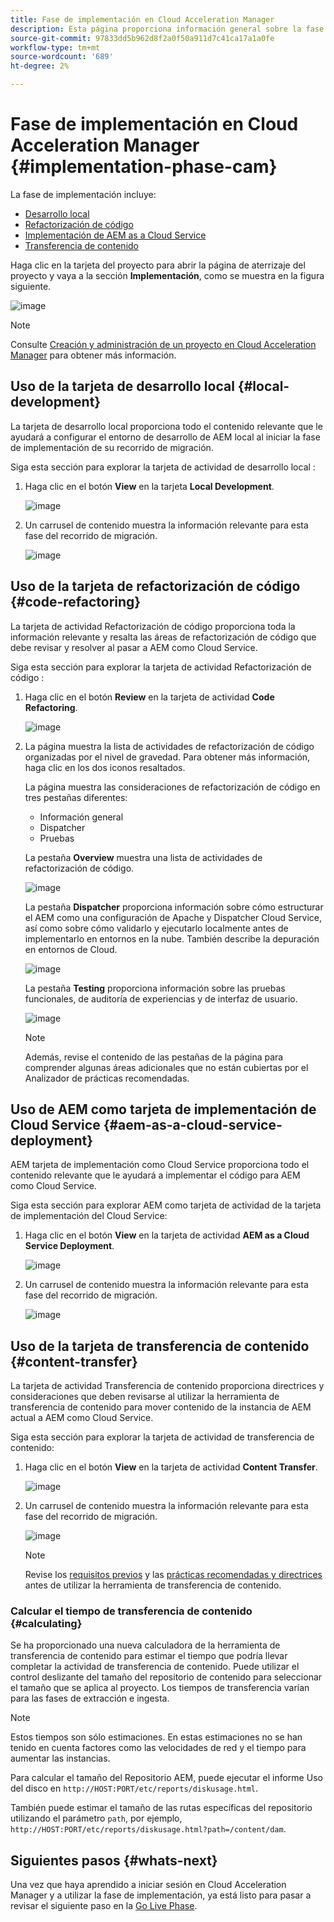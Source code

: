 ```yaml
---
title: Fase de implementación en Cloud Acceleration Manager
description: Esta página proporciona información general sobre la fase de implementación en Cloud Acceleration Manager.
source-git-commit: 97833dd5b962d8f2a0f50a911d7c41ca17a1a0fe
workflow-type: tm+mt
source-wordcount: '689'
ht-degree: 2%

---
```



# Fase de implementación en Cloud Acceleration Manager {#implementation-phase-cam}

La fase de implementación incluye:

* [Desarrollo local](#local-development)
* [Refactorización de código](#code-refactoring)
* [Implementación de AEM as a Cloud Service](#aem-as-a-cloud-service-deployment)
* [Transferencia de contenido](#content-transfer)


Haga clic en la tarjeta del proyecto para abrir la página de aterrizaje del proyecto y vaya a la sección **Implementación**, como se muestra en la figura siguiente.

![image](/help/move-to-cloud-service/cloud-acceleration-manager/assets/implementation-1.png)

>[!NOTE]
>Consulte [Creación y administración de un proyecto en Cloud Acceleration Manager](https://experienceleague.adobe.com/docs/experience-manager-cloud-service/moving/cloud-acceleration-manager/using-cam/getting-started-cam.html?lang=en#create-project) para obtener más información.


## Uso de la tarjeta de desarrollo local {#local-development}

La tarjeta de desarrollo local proporciona todo el contenido relevante que le ayudará a configurar el entorno de desarrollo de AEM local al iniciar la fase de implementación de su recorrido de migración.

Siga esta sección para explorar la tarjeta de actividad de desarrollo local :

1. Haga clic en el botón **View** en la tarjeta **Local Development**.

   ![image](/help/move-to-cloud-service/cloud-acceleration-manager/assets/implementation-2.png)

1. Un carrusel de contenido muestra la información relevante para esta fase del recorrido de migración.

   ![image](/help/move-to-cloud-service/cloud-acceleration-manager/assets/implementation-3.png)


## Uso de la tarjeta de refactorización de código {#code-refactoring}

La tarjeta de actividad Refactorización de código proporciona toda la información relevante y resalta las áreas de refactorización de código que debe revisar y resolver al pasar a AEM como Cloud Service.

Siga esta sección para explorar la tarjeta de actividad Refactorización de código :

1. Haga clic en el botón **Review** en la tarjeta de actividad **Code Refactoring**.

   ![image](/help/move-to-cloud-service/cloud-acceleration-manager/assets/implementation-4.png)

1. La página muestra la lista de actividades de refactorización de código organizadas por el nivel de gravedad. Para obtener más información, haga clic en los dos iconos resaltados.

   La página muestra las consideraciones de refactorización de código en tres pestañas diferentes:

   * Información general
   * Dispatcher
   * Pruebas

   La pestaña **Overview** muestra una lista de actividades de refactorización de código.

   ![image](/help/move-to-cloud-service/cloud-acceleration-manager/assets/coderefactoring-1.png)

   La pestaña **Dispatcher** proporciona información sobre cómo estructurar el AEM como una configuración de Apache y Dispatcher Cloud Service, así como sobre cómo validarlo y ejecutarlo localmente antes de implementarlo en entornos en la nube. También describe la depuración en entornos de Cloud.

   ![image](/help/move-to-cloud-service/cloud-acceleration-manager/assets/coderefactoring-2.png)

   La pestaña **Testing** proporciona información sobre las pruebas funcionales, de auditoría de experiencias y de interfaz de usuario.

   ![image](/help/move-to-cloud-service/cloud-acceleration-manager/assets/coderefactoring-3.png)


   >[!NOTE]
   >Además, revise el contenido de las pestañas de la página para comprender algunas áreas adicionales que no están cubiertas por el Analizador de prácticas recomendadas.


## Uso de AEM como tarjeta de implementación de Cloud Service {#aem-as-a-cloud-service-deployment}

AEM tarjeta de implementación como Cloud Service proporciona todo el contenido relevante que le ayudará a implementar el código para AEM como Cloud Service.

Siga esta sección para explorar AEM como tarjeta de actividad de la tarjeta de implementación del Cloud Service:

1. Haga clic en el botón **View** en la tarjeta de actividad **AEM as a Cloud Service Deployment**.

   ![image](/help/move-to-cloud-service/cloud-acceleration-manager/assets/implementation-6.png)

1. Un carrusel de contenido muestra la información relevante para esta fase del recorrido de migración.

   ![image](/help/move-to-cloud-service/cloud-acceleration-manager/assets/aem-deployment-card.png)


## Uso de la tarjeta de transferencia de contenido {#content-transfer}

La tarjeta de actividad Transferencia de contenido proporciona directrices y consideraciones que deben revisarse al utilizar la herramienta de transferencia de contenido para mover contenido de la instancia de AEM actual a AEM como Cloud Service.

Siga esta sección para explorar la tarjeta de actividad de transferencia de contenido:

1. Haga clic en el botón **View** en la tarjeta de actividad **Content Transfer**.

   ![image](/help/move-to-cloud-service/cloud-acceleration-manager/assets/implementation-8.png)

1. Un carrusel de contenido muestra la información relevante para esta fase del recorrido de migración.

   ![image](/help/move-to-cloud-service/cloud-acceleration-manager/assets/content-transfertool-card.png)

   >[!NOTE]
   >Revise los [requisitos previos](https://experienceleague.adobe.com/docs/experience-manager-cloud-service/moving/cloud-migration/content-transfer-tool/prerequisites-content-transfer-tool.html?lang=en) y las [prácticas recomendadas y directrices](https://experienceleague.adobe.com/docs/experience-manager-cloud-service/moving/cloud-migration/content-transfer-tool/overview-content-transfer-tool.html?lang=en) antes de utilizar la herramienta de transferencia de contenido.

### Calcular el tiempo de transferencia de contenido {#calculating}

Se ha proporcionado una nueva calculadora de la herramienta de transferencia de contenido para estimar el tiempo que podría llevar completar la actividad de transferencia de contenido. Puede utilizar el control deslizante del tamaño del repositorio de contenido para seleccionar el tamaño que se aplica al proyecto. Los tiempos de transferencia varían para las fases de extracción e ingesta.

>[!NOTE]
>Estos tiempos son sólo estimaciones. En estas estimaciones no se han tenido en cuenta factores como las velocidades de red y el tiempo para aumentar las instancias.

Para calcular el tamaño del Repositorio AEM, puede ejecutar el informe Uso del disco en `http://HOST:PORT/etc/reports/diskusage.html`.

También puede estimar el tamaño de las rutas específicas del repositorio utilizando el parámetro `path`, por ejemplo, `http://HOST:PORT/etc/reports/diskusage.html?path=/content/dam`.

## Siguientes pasos {#whats-next}

Una vez que haya aprendido a iniciar sesión en Cloud Acceleration Manager y a utilizar la fase de implementación, ya está listo para pasar a revisar el siguiente paso en la [Go Live Phase](https://experienceleague.adobe.com/docs/experience-manager-cloud-service/moving/cloud-acceleration-manager/using-cam/cam-golive-phase.html?lang=en).
